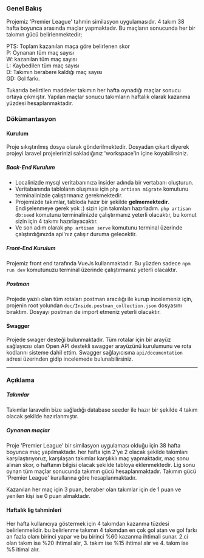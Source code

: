 ### Genel Bakış
Projemiz 'Premier League' tahmin similasyon uygulamasıdır. 4 takım 38 hafta boyunca arasında maçlar yapmaktadır. Bu maçların sonucunda her bir takımın gücü belirlenmektedir; <br>

PTS: Toplam kazanılan maça göre belirlenen skor <br >
P: Oynanan tüm maç sayısı <br >
W: kazanılan tüm maç sayısı <br>
L: Kaybedilen tüm maç sayısı <br>
D: Takımın berabere kaldığı maç sayısı <br >
GD: Gol farkı. <br>

Tukarıda belirtilen maddeler takımın her hafta oynadığı maçlar sonucu ortaya çıkmıştır. Yapılan maçlar sonucu takımların haftalık olarak kazanma yüzdesi hesaplanmaktadır.

### Dökümantasyon
#### Kurulum
Proje sıkıştırılmış dosya olarak gönderilmektedir. Dosyadan çıkart diyerek projeyi laravel projelerinizi sakladığınız 'workspace'in içine koyabilirsiniz.

##### Back-End Kurulum
* Localinizde mysql veritabanınıza insider adında bir vertabanı oluşturun.
* Veritabanında tabloların oluşması için `php artisan migrate` komutunu terminalinizde çalıştırmanız gerekmektedir.
* Projemizde takımlar, tabloda hazır bir şekilde **gelmemektedir**. Endişelenmeye gerek yok :) sizin için takımları hazırladım. `php artisan db:seed` komutunu terminalinizde çalıştırmanız yeterli olacaktır, bu komut sizin için 4 takımı hazırlayacaktır.
* Ve son adım olarak `php artisan serve` komutunu terminal üzerinde çalıştırdığınızda api'nız çalışır duruma gelecektir.

##### Front-End Kurulum

Projemiz front end tarafında VueJs kullanmaktadır. Bu yüzden sadece `npm run dev` komutunuzu terminal üzerinde çalıştırmanız yeterli olacaktır.

##### Postman 
Projede yazılı olan tüm rotaları postman aracılığı ile kurup incelemeniz için, projenin root yolundan `doc/Inside.postman_collection.json` dosyasını bıraktım. Dosyayı postman de import etmeniz yeterli olacaktır.

#### Swagger
Projede swager desteği bulunmaktadır. Tüm rotalar için bir arayüz sağlayıcısı olan Open API destekli swagger arayüzünü kurulumunu ve rota kodlarını sisteme dahil ettim. Swagger sağlayıcısına `api/documentation` adresi üzerinden gidip incelemede bulunabilirsiniz. 

---

### Açıklama
##### Takımlar
Takımlar laravelin bize sağladığı database seeder ile hazır bir şekilde 4 takım olacak şekilde hazırlanmıştır.

##### Oynanan maçlar 
Proje 'Premier League' bir similasyon uygulaması olduğu için 38 hafta boyunca maç yapılmaktadır. her hafta için 2'ye 2 olacak şekilde takımları karşılaştırıyoruz, karşılaşan takımlar karşılıklı maç yapmaktadır, maç sonu alınan skor, o haftanın bilgisi olacak şekilde tabloya eklenmektedir. Lig sonu oynan tüm maçlar sonucunda takımın gücü hesaplanmaktadır. Takımın gücü 'Premier League' kurallarına göre hesaplanmaktadır.<br>

Kazanılan her maç için 3 puan, beraber olan takımlar için de 1 puan ve yenilen kişi ise 0 puan almaktadır.<br>


#### Haftalık lig tahminleri
Her hafta kullanıcıya göstermek için 4 takımdan kazanma tüzdesi belirlenmelidir. bu belirlenme takımın 4 takımdan en çok gol atan ve gol farkı an fazla olanı birinci yapar ve bu birinci %60 kazanma ihtimali sunar. 2.ci olan takım ise %20 ihtimal alır, 3. takım ise %15 ihtimal alır ve 4. takım ise %5 itimal alır.
